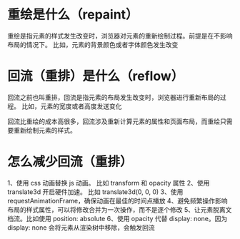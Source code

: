 # 重绘是什么（repaint）

重绘是指元素的样式发生改变时，浏览器对元素的重新绘制过程。前提是在不影响布局的情况下。
比如，元素的背景颜色或者字体颜色发生改变

# 回流（重排）是什么（reflow）

回流之前也叫重排，回流是指元素的布局发生改变时，浏览器进行重新布局的过程。
比如，元素的宽度或者高度发送变化

回流比重绘的成本高很多，回流涉及重新计算元素的属性和页面布局，而重绘只需要重新绘制元素的样式。

# 怎么减少回流（重排）

1、使用 css 动画替换 js 动画。 比如 transform 和 opacity 属性
2、使用 translate3d 开启硬件加速。 比如 translate3d(0, 0, 0)
3、使用 requestAnimationFrame，确保动画在最佳的时间点播放
4、避免频繁操作影响布局的样式属性，可以将修改合并为一次操作，而不是逐个修改
5、让元素脱离文档流。比如使用 position: absolute
6、使用 opacity 代替 display: none。因为 display: none 会将元素从渲染树中移除，会触发回流
